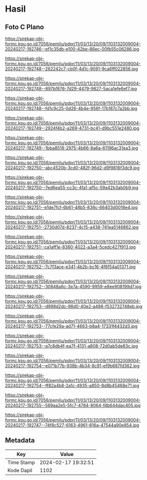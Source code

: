 # Hasil

## Foto C Plano

https://sirekap-obj-formc.kpu.go.id/7056/pemilu/pdpr/11/03/13/20/09/1103132009004-20240217-192746--ef1c35db-e100-42be-86ec-00fb55c06286.jpg

https://sirekap-obj-formc.kpu.go.id/7056/pemilu/pdpr/11/03/13/20/09/1103132009004-20240217-192748--262242c7-cb0f-4d1c-9091-9ca6ff022856.jpg

https://sirekap-obj-formc.kpu.go.id/7056/pemilu/pdpr/11/03/13/20/09/1103132009004-20240217-192748--897bf876-7d29-4479-9827-5aca1efe6ef7.jpg

https://sirekap-obj-formc.kpu.go.id/7056/pemilu/pdpr/11/03/13/20/09/1103132009004-20240217-192748--fd1c9c25-0d26-4b4e-956f-17b187c7a2bb.jpg

https://sirekap-obj-formc.kpu.go.id/7056/pemilu/pdpr/11/03/13/20/09/1103132009004-20240217-192749--2924f4b2-a269-4731-bc41-d9bc551e2480.jpg

https://sirekap-obj-formc.kpu.go.id/7056/pemilu/pdpr/11/03/13/20/09/1103132009004-20240217-192749--1bba8518-2975-4b66-8a6a-61196ac31ea3.jpg

https://sirekap-obj-formc.kpu.go.id/7056/pemilu/pdpr/11/03/13/20/09/1103132009004-20240217-192750--abc4520b-3cd0-482f-96d2-d9f9816f3dc9.jpg

https://sirekap-obj-formc.kpu.go.id/7056/pemilu/pdpr/11/03/13/20/09/1103132009004-20240217-192750--7ed6ea55-cc3c-4fa1-af5c-59a42b3ab0b9.jpg

https://sirekap-obj-formc.kpu.go.id/7056/pemilu/pdpr/11/03/13/20/09/1103132009004-20240217-192751--e1de7fcf-6b61-48b5-836c-66403d0018e4.jpg

https://sirekap-obj-formc.kpu.go.id/7056/pemilu/pdpr/11/03/13/20/09/1103132009004-20240217-192751--2730d07d-8237-4c15-a438-741ea5146862.jpg

https://sirekap-obj-formc.kpu.go.id/7056/pemilu/pdpr/11/03/13/20/09/1103132009004-20240217-192751--ca1aff1e-8360-4022-a3a4-5cedc427f913.jpg

https://sirekap-obj-formc.kpu.go.id/7056/pemilu/pdpr/11/03/13/20/09/1103132009004-20240217-192752--7c7f3ace-e341-4b2b-bc16-4f6f54a01371.jpg

https://sirekap-obj-formc.kpu.go.id/7056/pemilu/pdpr/11/03/13/20/09/1103132009004-20240217-192752--30848a6c-3e7a-4590-9959-e8ee908199d7.jpg

https://sirekap-obj-formc.kpu.go.id/7056/pemilu/pdpr/11/03/13/20/09/1103132009004-20240217-192753--d998d2dc-98d0-40e2-a486-f532732748eb.jpg

https://sirekap-obj-formc.kpu.go.id/7056/pemilu/pdpr/11/03/13/20/09/1103132009004-20240217-192753--77cfe29a-ad71-4663-b8a4-17331f4432d3.jpg

https://sirekap-obj-formc.kpu.go.id/7056/pemilu/pdpr/11/03/13/20/09/1103132009004-20240217-192753--a7c8db4f-ea7f-4131-a808-72d0ab5de83c.jpg

https://sirekap-obj-formc.kpu.go.id/7056/pemilu/pdpr/11/03/13/20/09/1103132009004-20240217-192754--e071b77b-938b-4b34-8c91-ef9b687fd362.jpg

https://sirekap-obj-formc.kpu.go.id/7056/pemilu/pdpr/11/03/13/20/09/1103132009004-20240217-192754--ff82a4b8-2a1c-4935-a850-8d8b45468e71.jpg

https://sirekap-obj-formc.kpu.go.id/7056/pemilu/pdpr/11/03/13/20/09/1103132009004-20240217-192755--569aa2e5-5fc7-4784-8064-f4b644dac405.jpg

https://sirekap-obj-formc.kpu.go.id/7056/pemilu/pdpr/11/03/13/20/09/1103132009004-20240217-192747--74f8c527-6163-4961-816a-47544a90e854.jpg


## Metadata

| Key        | Value               |
| ---------- | ------------------- |
| Time Stamp | 2024-02-17 19:32:51 |
| Kode Dapil | 1102                |



